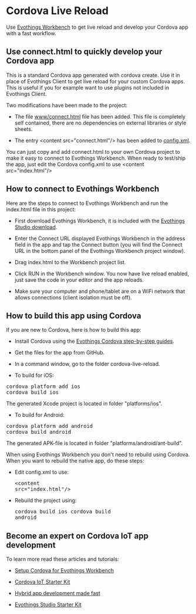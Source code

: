 # Cordova Live Reload

Use [Evothings Workbench](http://evothings.com/doc/studio/workbench.html]) to get live reload and develop your Cordova app with a fast workflow.

## Use connect.html to quickly develop your Cordova app

This is a standard Cordova app generated with cordova create. Use it in place of Evothings Client to get live reload for your custom Cordova apps. This is useful if you for example want to use plugins not included in Evothings Client.

Two modifications have been made to the project:

* The file [www/connect.html](www/connect.html) file has been added. This file is completely self contained, there are no dependencies on external libraries or style sheets.

* The entry &lt;content src="connect.html"/&gt; has been added to [config.xml](config.xml).

You can just copy and add connect.html to your own Cordova project to make it easy to connect to Evothings Workbench. When ready to test/ship the app, just edit the Cordova config.xml to use &lt;content src="index.html"/&gt;

## How to connect to Evothings Workbench

Here are the steps to connect to Evothings Workbench and run the index.html file in this project:

* First download Evothings Workbench, it is included with the [Evothings Studio download](http://evothings.com/download/).

* Enter the Connect URL displayed Evothings Workbench in the address field in the app and tap the Connect button (you will find the Connect URL in the bottom panel of the Evothings Workbench project window).

* Drag index.html to the Workbench project list.

* Click RUN in the Workbench window. You now have live reload enabled, just save the code in your editor and the app reloads.

* Make sure your computer and phone/tablet are on a WiFi network that allows connections (client isolation must be off).

## How to build this app using Cordova

If you are new to Cordova, here is how to build this app:

* Install Cordova using the [Evothings Cordova step-by-step guides](http://evothings.com/doc/build/build-overview.html).

* Get the files for the app from GitHub.

* In a command window, go to the folder cordova-live-reload.

* To build for iOS:
<pre>cordova platform add ios
cordova build ios</pre>
The generated Xcode project is located in folder "platforms/ios".

* To build for Android:
<pre>cordova platform add android
cordova build android</pre>
The generated APK-file is located in folder "platforms/android/ant-build".

When using Evothings Workbench you don't need to rebuild using Cordova. When you want to rebuild the native app, do these steps:

* Edit config.xml to use: <pre>&lt;content src="index.html"/&gt;</pre>

* Rebuild the project using: <pre>cordova build ios
cordova build android</pre>

## Become an expert on Cordova IoT app development

To learn more read these articles and tutorials:

* [Setup Cordova for Evothings Workbench](http://evothings.com/doc/build/cordova-guide.html#SetupCordovaForEvothings)

* [Cordova IoT Starter Kit](http://evothings.com/cordova-starter-kit/)

* [Hybrid app development made fast](http://evothings.com/hybrid-app-development-made-fast/)

* [Evothings Studio Starter Kit](http://evothings.com/evothings-studio-starter-kit/)
